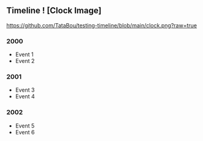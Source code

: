 ## Timeline ! [Clock Image]
https://github.com/TataBou/testing-timeline/blob/main/clock.png?raw=true
### 2000
- Event 1
- Event 2

### 2001
- Event 3
- Event 4

### 2002
- Event 5
- Event 6
